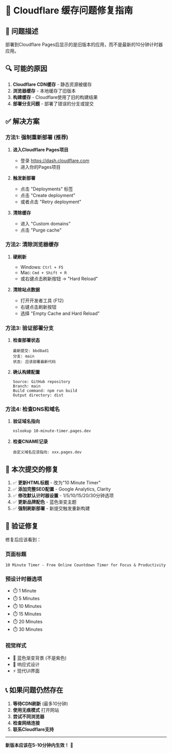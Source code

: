 # 🔄 Cloudflare 缓存问题修复指南

## 🚨 问题描述
部署到Cloudflare Pages后显示的是旧版本的应用，而不是最新的10分钟计时器应用。

## 🔍 可能的原因

1. **Cloudflare CDN缓存** - 静态资源被缓存
2. **浏览器缓存** - 本地缓存了旧版本
3. **构建缓存** - Cloudflare使用了旧的构建结果
4. **部署分支问题** - 部署了错误的分支或提交

## ✅ 解决方案

### 方法1: 强制重新部署 (推荐)

1. **进入Cloudflare Pages项目**
   - 登录 https://dash.cloudflare.com
   - 进入你的Pages项目

2. **触发新部署**
   - 点击 "Deployments" 标签
   - 点击 "Create deployment"
   - 或者点击 "Retry deployment" 

3. **清除缓存**
   - 进入 "Custom domains" 
   - 点击 "Purge cache"

### 方法2: 清除浏览器缓存

1. **硬刷新**
   - Windows: `Ctrl + F5`
   - Mac: `Cmd + Shift + R`
   - 或右键点击刷新按钮 → "Hard Reload"

2. **清除站点数据**
   - 打开开发者工具 (F12)
   - 右键点击刷新按钮
   - 选择 "Empty Cache and Hard Reload"

### 方法3: 验证部署分支

1. **检查部署状态**
   ```
   最新提交: bbd8ad1
   分支: main
   状态: 应该部署最新代码
   ```

2. **确认构建配置**
   ```
   Source: GitHub repository
   Branch: main
   Build command: npm run build
   Output directory: dist
   ```

### 方法4: 检查DNS和域名

1. **验证域名指向**
   ```bash
   nslookup 10-minute-timer.pages.dev
   ```

2. **检查CNAME记录**
   ```
   自定义域名应该指向: xxx.pages.dev
   ```

## 🔧 本次提交的修复

1. ✅ **更新HTML标题** - 改为"10 Minute Timer"
2. ✅ **添加完整SEO配置** - Google Analytics, Clarity
3. ✅ **修改默认计时器设置** - 1/5/10/15/20/30分钟选项
4. ✅ **更新品牌配色** - 蓝色渐变主题
5. ✅ **强制刷新部署** - 新提交触发重新构建

## 🎯 验证修复

修复后应该看到：

### 页面标题
```
10 Minute Timer - Free Online Countdown Timer for Focus & Productivity
```

### 预设计时器选项
- ⏱️ 1 Minute
- ⏱️ 5 Minutes  
- ⏱️ 10 Minutes
- ⏱️ 15 Minutes
- ⏱️ 20 Minutes
- ⏱️ 30 Minutes

### 视觉样式
- 🎨 蓝色渐变背景 (不是紫色)
- 📱 响应式设计
- ⚡ 现代UI界面

## 📞 如果问题仍然存在

1. **等待CDN刷新** (最多10分钟)
2. **使用无痕模式** 打开网站
3. **尝试不同浏览器**
4. **检查网络连接**
5. **联系Cloudflare支持**

---

**新版本应该在5-10分钟内生效！** 🚀 